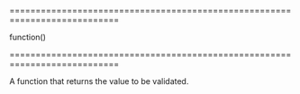 ===========================================================================
<!--type-->function()<!--/type-->
===========================================================================

<!--shortDescription-->
A function that returns the value to be validated.
<!--/shortDescription-->

<!--fullDescription-->

<!--/fullDescription-->